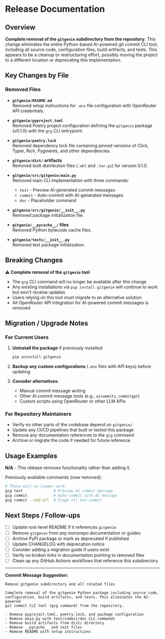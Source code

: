 # Release Documentation

## Overview

**Complete removal of the `gitgenie` subdirectory from the repository.** This change eliminates the entire Python-based AI-powered git commit CLI tool, including all source code, configuration files, build artifacts, and tests. This appears to be a cleanup or restructuring effort, possibly moving the project to a different location or deprecating this implementation.

## Key Changes by File

### Removed Files

- **`gitgenie/README.md`**  
  Removed setup instructions for `.env` file configuration with OpenRouter API credentials.

- **`gitgenie/pyproject.toml`**  
  Removed Poetry project configuration defining the `gitgenie` package (v0.1.0) with the `gcg` CLI entrypoint.

- **`gitgenie/poetry.lock`**  
  Removed dependency lock file containing pinned versions of Click, Typer, Rich, Pygments, and other dependencies.

- **`gitgenie/dist/` artifacts**  
  Removed built distribution files (`.whl` and `.tar.gz`) for version 0.1.0.

- **`gitgenie/src/gitgenie/main.py`**  
  Removed main CLI implementation with three commands:
  - `test` - Preview AI-generated commit messages
  - `commit` - Auto-commit with AI-generated messages
  - `doc` - Placeholder command

- **`gitgenie/src/gitgenie/__init__.py`**  
  Removed package initialization file.

- **`gitgenie/__pycache__/` files**  
  Removed Python bytecode cache files.

- **`gitgenie/tests/__init__.py`**  
  Removed test package initialization.

## Breaking Changes

⚠️ **Complete removal of the `gitgenie` tool**

- The `gcg` CLI command will no longer be available after this change
- Any existing installations via `pip install gitgenie` will continue to work but won't receive updates
- Users relying on this tool must migrate to an alternative solution
- All OpenRouter API integration for AI-powered commit messages is removed

## Migration / Upgrade Notes

### For Current Users

1. **Uninstall the package** if previously installed:
   ```bash
   pip uninstall gitgenie
   ```

2. **Backup any custom configurations** (`.env` files with API keys) before updating

3. **Consider alternatives**:
   - Manual commit message writing
   - Other AI commit message tools (e.g., `aicommits`, `commitgpt`)
   - Custom scripts using OpenRouter or other LLM APIs

### For Repository Maintainers

- Verify no other parts of the codebase depend on `gitgenie/`
- Update any CI/CD pipelines that built or tested this package
- Remove any documentation references to the `gcg` command
- Archive or migrate the code if needed for future reference

## Usage Examples

**N/A** - This release removes functionality rather than adding it.

Previously available commands (now removed):
```bash
# These will no longer work:
gcg test              # Preview AI commit message
gcg commit            # Auto-commit with AI message
gcg commit --add-all  # Stage all and commit
```

## Next Steps / Follow-ups

- [ ] Update root-level README if it references `gitgenie`
- [ ] Remove `gitgenie` from any monorepo documentation or guides
- [ ] Archive PyPI package or mark as deprecated if published
- [ ] Update CHANGELOG with deprecation notice
- [ ] Consider adding a migration guide if users exist
- [ ] Verify no broken links in documentation pointing to removed files
- [ ] Clean up any GitHub Actions workflows that reference this subdirectory

---

**Commit Message Suggestion:**

```
Remove gitgenie subdirectory and all related files

Complete removal of the gitgenie Python package including source code,
configuration, build artifacts, and tests. This eliminates the AI-powered
git commit CLI tool (gcg command) from the repository.

- Remove pyproject.toml, poetry.lock, and package configuration
- Remove main.py with test/commit/doc CLI commands
- Remove build artifacts from dist/ directory
- Remove __pycache__ and test files
- Remove README with setup instructions
```